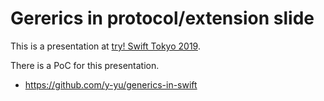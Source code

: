 Gererics in protocol/extension slide
============================

This is a presentation at [try! Swift Tokyo 2019](https://www.tryswift.co/events/2019/tokyo/en/#).

There is a PoC for this presentation.

- https://github.com/y-yu/generics-in-swift
